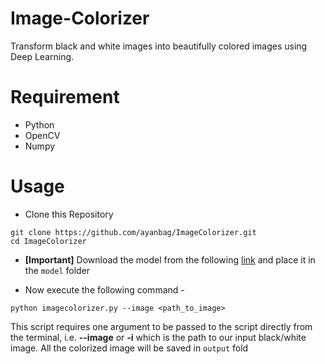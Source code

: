 # Image-Colorizer
Transform black and white images into beautifully colored images using Deep Learning.


# Requirement
- Python
- OpenCV 
- Numpy
  

# Usage

- Clone this Repository
```
git clone https://github.com/ayanbag/ImageColorizer.git
cd ImageColorizer
```

- **[Important]** Download the model from the following [link](https://drive.google.com/drive/folders/1hNvYYq9i7XYMhv9AtH9bFXRpxP8YcGo_?usp=sharing) and place it in the `model` folder

- Now execute the following command -
```
python imagecolorizer.py --image <path_to_image>
```
This script requires one argument to be passed to the script directly from the terminal, i.e. **--image** or **-i** which is the path to our input black/white image. All the colorized image will be saved in `output` fold
